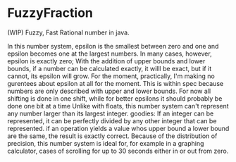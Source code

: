# FuzzyFraction
(WIP) Fuzzy, Fast Rational number in java.

In this number system, epsilon is the smallest between zero and one and epsilon becomes one at the largest numbers. In many cases, however, epsilon is exactly zero;
With the addition of upper bounds and lower bounds, if a number can be calculated exactly, it willl be exact, but if it cannot, its epsilon will grow.
For the moment, practically, I'm making no gurentees about epsilon at all for the moment.
This is within spec because numbers are only described with upper and lower bounds.
For now all shifting is done in one shift, while for better epsilons it should probably be done one bit at a time
Unlike with floats, this number system can't represent any number larger than its largest integer.
goodies:
If an integer can be represented, it can be perfectly divided by any other integer that can be represented.
if an operation yields a value whos upper bound a lower bound are the same, the result is exactly correct.
Because of the distribution of precision, this number system is ideal for, for example in a graphing calculator, cases of scrolling for up to 30 seconds either in or out from zero.